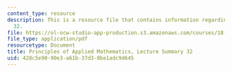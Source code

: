 ```yaml
---
content_type: resource
description: This is a resource file that contains information regarding lecture summary
  32.
file: https://ol-ocw-studio-app-production.s3.amazonaws.com/courses/18-311-principles-of-applied-mathematics-spring-2014/428c5e9090e3a61b37d30be1adc9d645_MIT18_311S14_Lecture32.pdf
file_type: application/pdf
resourcetype: Document
title: Principles of Applied Mathematics, Lecture Summary 32
uid: 428c5e90-90e3-a61b-37d3-0be1adc9d645
---
```

